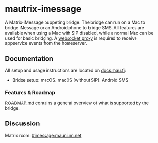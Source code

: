 # mautrix-imessage
A Matrix-iMessage puppeting bridge. The bridge can run on a Mac to bridge
iMessage or an Android phone to bridge SMS. All features are available when
using a Mac with SIP disabled, while a normal Mac can be used for basic
bridging. A [websocket proxy](https://github.com/mautrix/wsproxy)
is required to receive appservice events from the homeserver.

## Documentation
All setup and usage instructions are located on
[docs.mau.fi](https://docs.mau.fi/bridges/go/imessage/index.html):

* Bridge setup:
  [macOS](https://docs.mau.fi/bridges/go/imessage/mac/setup.html),
  [macOS (without SIP)](https://docs.mau.fi/bridges/go/imessage/mac-nosip/setup.html),
  [Android SMS](https://docs.mau.fi/bridges/go/imessage/android/setup.html)

### Features & Roadmap
[ROADMAP.md](https://github.com/mautrix/imessage/blob/master/ROADMAP.md)
contains a general overview of what is supported by the bridge.

## Discussion
Matrix room: [#imessage:maunium.net](https://matrix.to/#/#imessage:maunium.net)
